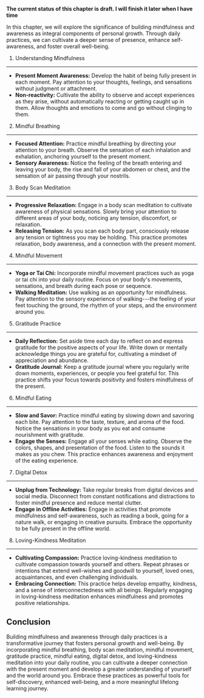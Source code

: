 **The current status of this chapter is draft. I will finish it later when I have time**

In this chapter, we will explore the significance of building mindfulness and awareness as integral components of personal growth. Through daily practices, we can cultivate a deeper sense of presence, enhance self-awareness, and foster overall well-being.

1. Understanding Mindfulness
----------------------------

* **Present Moment Awareness:** Develop the habit of being fully present in each moment. Pay attention to your thoughts, feelings, and sensations without judgment or attachment.
* **Non-reactivity:** Cultivate the ability to observe and accept experiences as they arise, without automatically reacting or getting caught up in them. Allow thoughts and emotions to come and go without clinging to them.

2. Mindful Breathing
--------------------

* **Focused Attention:** Practice mindful breathing by directing your attention to your breath. Observe the sensation of each inhalation and exhalation, anchoring yourself to the present moment.
* **Sensory Awareness:** Notice the feeling of the breath entering and leaving your body, the rise and fall of your abdomen or chest, and the sensation of air passing through your nostrils.

3. Body Scan Meditation
-----------------------

* **Progressive Relaxation:** Engage in a body scan meditation to cultivate awareness of physical sensations. Slowly bring your attention to different areas of your body, noticing any tension, discomfort, or relaxation.
* **Releasing Tension:** As you scan each body part, consciously release any tension or tightness you may be holding. This practice promotes relaxation, body awareness, and a connection with the present moment.

4. Mindful Movement
-------------------

* **Yoga or Tai Chi:** Incorporate mindful movement practices such as yoga or tai chi into your daily routine. Focus on your body's movements, sensations, and breath during each pose or sequence.
* **Walking Meditation:** Use walking as an opportunity for mindfulness. Pay attention to the sensory experience of walking---the feeling of your feet touching the ground, the rhythm of your steps, and the environment around you.

5. Gratitude Practice
---------------------

* **Daily Reflection:** Set aside time each day to reflect on and express gratitude for the positive aspects of your life. Write down or mentally acknowledge things you are grateful for, cultivating a mindset of appreciation and abundance.
* **Gratitude Journal:** Keep a gratitude journal where you regularly write down moments, experiences, or people you feel grateful for. This practice shifts your focus towards positivity and fosters mindfulness of the present.

6. Mindful Eating
-----------------

* **Slow and Savor:** Practice mindful eating by slowing down and savoring each bite. Pay attention to the taste, texture, and aroma of the food. Notice the sensations in your body as you eat and consume nourishment with gratitude.
* **Engage the Senses:** Engage all your senses while eating. Observe the colors, shapes, and presentation of the food. Listen to the sounds it makes as you chew. This practice enhances awareness and enjoyment of the eating experience.

7. Digital Detox
----------------

* **Unplug from Technology:** Take regular breaks from digital devices and social media. Disconnect from constant notifications and distractions to foster mindful presence and reduce mental clutter.
* **Engage in Offline Activities:** Engage in activities that promote mindfulness and self-awareness, such as reading a book, going for a nature walk, or engaging in creative pursuits. Embrace the opportunity to be fully present in the offline world.

8. Loving-Kindness Meditation
-----------------------------

* **Cultivating Compassion:** Practice loving-kindness meditation to cultivate compassion towards yourself and others. Repeat phrases or intentions that extend well-wishes and goodwill to yourself, loved ones, acquaintances, and even challenging individuals.
* **Embracing Connection:** This practice helps develop empathy, kindness, and a sense of interconnectedness with all beings. Regularly engaging in loving-kindness meditation enhances mindfulness and promotes positive relationships.

Conclusion
----------

Building mindfulness and awareness through daily practices is a transformative journey that fosters personal growth and well-being. By incorporating mindful breathing, body scan meditation, mindful movement, gratitude practice, mindful eating, digital detox, and loving-kindness meditation into your daily routine, you can cultivate a deeper connection with the present moment and develop a greater understanding of yourself and the world around you. Embrace these practices as powerful tools for self-discovery, enhanced well-being, and a more meaningful lifelong learning journey.
